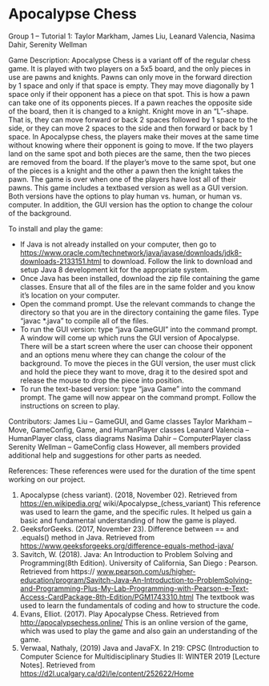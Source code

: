 # Apocalypse Chess
 Group 1 – Tutorial 1:
Taylor Markham, 
James Liu, 
Leanard Valencia, 
Nasima Dahir, 
Serenity Wellman

Game Description:
Apocalypse Chess is a variant off of the regular chess game. It is played with two players on a 5x5 board, and the only pieces in use are pawns and knights. Pawns can only move in the forward direction by 1 space and only if that space is empty. They may move diagonally by 1 space only if their opponent has a piece on that spot. This is how a pawn can take one of its opponents pieces. If a pawn reaches the opposite side of the board, then it is changed to a knight. Knight move in an “L”-shape. That is, they can move forward or back 2 spaces followed by 1 space to the side, or they can move 2 spaces to the side and then forward or back by 1 space. In Apocalypse chess, the players make their moves at the same time without knowing where their opponent is going to move. If the two players land on the same spot and both pieces are the same, then the two pieces are removed from the board. If the player’s move to the same spot, but one of the pieces is a knight and the other a pawn then the knight takes the pawn. The game is over when one of the players have lost all of their pawns.
This game includes a textbased version as well as a GUI version. Both versions have the options to play human vs. human, or human vs. computer. In addition, the GUI version has the option to change the colour of the background.

To install and play the game:
-	If Java is not already installed on your computer, then go to https://www.oracle.com/technetwork/java/javase/downloads/jdk8-downloads-2133151.html to download. Follow the link to download and setup Java 8 development kit for the appropriate system.
-	Once Java has been installed, download the zip file containing the game classes. Ensure that all of the files are in the same folder and you know it’s location on your computer.
-	Open the command prompt. Use the relevant commands to change the directory so that you are in the directory containing the game files. Type “javac  *.java” to compile all of the files.
-	To run the GUI version: type “java GameGUI” into the command prompt. A window will come up which runs the GUI version of Apocalypse. There will be a start screen where the user can choose their opponent and an options menu where they can change the colour of the background. To move the pieces in the GUI version, the user must click and hold the piece they want to move, drag it to the desired spot and release the mouse to drop the piece into position. 
-	To run the text-based version: type “java Game” into the command prompt. The game will now appear on the command prompt. Follow the instructions on screen to play.

Contributors:
James Liu – GameGUI, and Game classes
Taylor Markham – Move, GameConfig, Game, and HumanPlayer classes
Leanard Valencia – HumanPlayer class, class diagrams
Nasima Dahir – ComputerPlayer class
Serenity Wellman – GameConfig class
However, all members provided additional help and suggestions for other parts as needed.

References: 
These references were used for the duration of the time spent working on our project. 
1. Apocalypse (chess variant). (2018, November 02). Retrieved from https://en.wikipedia.org/ wiki/Apocalypse_(chess_variant)                                                                                              This reference was used to learn the game, and the specific rules. It helped us gain a basic and fundamental understanding of how the game is played. 
2. GeeksforGeeks. (2017, November 23). Difference between == and .equals() method in Java. Retrieved from https://www.geeksforgeeks.org/difference-equals-method-java/ 
3. Savitch, W. (2018). Java: An Introduction to Problem Solving and Programming(8th Edition). University of California, San Diego : Pearson. Retrieved from https:// www.pearson.com/us/higher-education/program/Savitch-Java-An-Introduction-to-ProblemSolving-and-Programming-Plus-My-Lab-Programming-with-Pearson-e-Text-Access-CardPackage-8th-Edition/PGM1743310.html      The textbook was used to learn the fundamentals of coding and how to structure the code.  
4. Evans, Elliot. (2017). Play Apocalypse Chess. Retrieved from http://apocalypsechess.online/ This is an online version of the game, which was used to play the game and also gain an       understanding of the game.  
5. Verwaal, Nathaly, (2019) Java and JavaFX. In 219: CPSC (Introduction to Computer Science for Multidisciplinary Studies II: WINTER 2019 [Lecture Notes]. Retrieved from https://d2l.ucalgary.ca/d2l/le/content/252622/Home 
